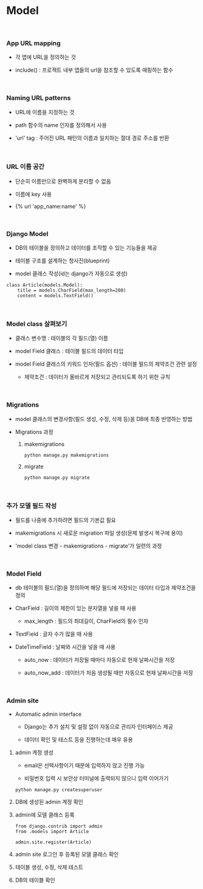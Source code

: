 # Model

<br>

### App URL mapping

- 각 앱에 URL을 정의하는 것

- include() : 프로젝트 내부 앱들의 url을 참조할 수 있도록 매핑하는 함수

<br>

### Naming URL patterns

- URL에 이름을 지정하는 것

- path 함수의 name 인자를 정의해서 사용

- 'url' tag : 주어진 URL 패턴의 이름과 일치하는 절대 경로 주소를 반환

<br>

### URL 이름 공간

- 단순히 이름만으로 완벽하게 분리할 수 없음

- 이름에 key 사용

- {% url 'app_name:name' %}

<br>

### Django Model

- DB의 테이블을 정의하고 데이터를 조작할 수 있는 기능들을 제공

- 테이블 구조를 설계하는 청사진(blueprint)

- model 클래스 작성(id는 django가 자동으로 생성)

```
class Article(models.Model):
    title = models.CharField(max_length=200)
    content = models.TextField()
```

<br>

### Model class 살펴보기

- 클래스 변수명 : 테이블의 각 필드(열) 이름

- model Field 클래스 : 테이블 필드의 데이터 타입

- model Field 클래스의 키워드 인자(필드 옵션) : 테이블 필드의 제약조건 관련 설정

    - 제약조건 : 데이터가 올바르게 저장되고 관리되도록 하기 위한 규칙

<br>

### Migrations

- model 클래스의 변경사항(필드 생성, 수정, 삭제 등)을 DB에 최종 반영하는 방법

- Migrations 과정

    1. makemigrations

        ```
        python manage.py makemigrations
        ```

    2. migrate

        ```
        python manage.py migrate
        ```

<br>

### 추가 모델 필드 작성

- 필드를 나중에 추가하려면 필드의 기본값 필요

- makemigrations 시 새로운 migration 파일 생성(문제 발생시 복구에 용이)

- 'model class 변경 - makemigrations - migrate'가 일련의 과정

<br>

### Model Field

- db 테이블의 필드(열)을 정의하며 해당 필드에 저장되는 데이터 타입과 제약조건을 정의

- CharField : 길이의 제한이 있는 문자열을 넣을 때 사용

    - max_length : 필드의 최대길이, CharField의 필수 인자

- TextField : 글자 수가 많을 때 사용

- DateTimeField : 날짜와 시간을 넣을 때 사용

    - auto_now : 데이터가 저장될 때마다 자동으로 현재 날짜시간을 저장

    - auto_now_add : 데이터가 처음 생성될 때만 자동으로 현재 날짜시간을 저장

<br>

### Admin site

- Automatic admin interface

    - Django는 추가 설치 및 설정 없이 자동으로 관리자 인터페이스 제공

    - 데이터 확인 및 테스트 등을 진행하는데 매우 유용

1. admin 계정 생성

    - email은 선택사항이기 때문에 입력하지 않고 진행 가능

    - 비밀번호 입력 시 보안상 터미널에 출력되지 않으니 입력 이어가기

    ```
    python manage.py createsuperuser
    ```

2. DB에 생성된 admin 계정 확인

3. admin에 모델 클래스 등록

    ```
    from django.contrib import admin
    from .models import Article

    admin.site.register(Article)
    ```

4. admin site 로그인 후 등록된 모델 클래스 확인

5. 테이블 생성, 수정, 삭제 테스트

6. DB의 테이블 확인